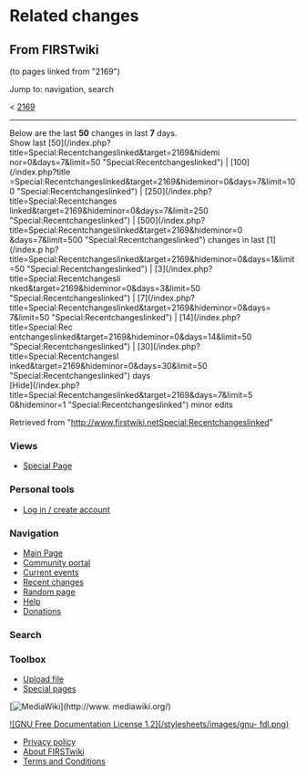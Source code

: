 # Related changes

## From FIRSTwiki

(to pages linked from "2169")

Jump to: navigation, search

< [2169](/index.php?title=2169&redirect=no "2169")

--------------------------------------------------------------------------------

Below are the last **50** changes in last **7** days.<br>
Show last [50](/index.php?title=Special:Recentchangeslinked&target=2169&hidemi
nor=0&days=7&limit=50 "Special:Recentchangeslinked") | [100](/index.php?title
=Special:Recentchangeslinked&target=2169&hideminor=0&days=7&limit=100 "Special:Recentchangeslinked") | [250](/index.php?title=Special:Recentchanges
linked&target=2169&hideminor=0&days=7&limit=250 "Special:Recentchangeslinked") | [500](/index.php?title=Special:Recentchangeslinked&target=2169&hideminor=0
&days=7&limit=500 "Special:Recentchangeslinked") changes in last [1](/index.p
hp?title=Special:Recentchangeslinked&target=2169&hideminor=0&days=1&limit=50 "Special:Recentchangeslinked") | [3](/index.php?title=Special:Recentchangesli
nked&target=2169&hideminor=0&days=3&limit=50 "Special:Recentchangeslinked") | [7](/index.php?title=Special:Recentchangeslinked&target=2169&hideminor=0&days=
7&limit=50 "Special:Recentchangeslinked") | [14](/index.php?title=Special:Rec
entchangeslinked&target=2169&hideminor=0&days=14&limit=50 "Special:Recentchangeslinked") | [30](/index.php?title=Special:Recentchangesl
inked&target=2169&hideminor=0&days=30&limit=50 "Special:Recentchangeslinked") days<br>
[Hide](/index.php?title=Special:Recentchangeslinked&target=2169&days=7&limit=5
0&hideminor=1 "Special:Recentchangeslinked") minor edits

Retrieved from "<http://www.firstwiki.netSpecial:Recentchangeslinked>"

### Views

- [Special Page](Special:Recentchangeslinked/2169)

### Personal tools

- [Log in / create account](/index.php?title=Special:Userlogin&returnto=Special:Recentchangeslinked)

[](Main_Page "Main Page")

### Navigation

- [Main Page](Main_Page)
- [Community portal](FIRSTwiki:Community_portal)
- [Current events](Current_events)
- [Recent changes](Special:Recentchanges)
- [Random page](Special:Random)
- [Help](FIRSTwiki:Help)
- [Donations](FIRSTwiki:Site_support)

### Search

### Toolbox

- [Upload file](Special:Upload)
- [Special pages](Special:Specialpages)

[![MediaWiki](/skins/common/images/poweredby_mediawiki_88x31.png)](http://www.
mediawiki.org/)

[![GNU Free Documentation License 1.2](/stylesheets/images/gnu-
fdl.png)](http://www.gnu.org/copyleft/fdl.html)

- [Privacy policy](FIRSTwiki:Privacy_policy "FIRSTwiki:Privacy policy")
- [About FIRSTwiki](FIRSTwiki:About "FIRSTwiki:About")
- [Terms and Conditions](FIRSTwiki:Terms_and_conditions "FIRSTwiki:Terms and conditions")
